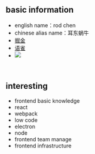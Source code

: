 <a name="GK3rQ"></a>
## basic information
- english name：rod chen
- chinese alias name：耳东蜗牛
- [掘金](https://juejin.cn/user/3438928104021463/posts)
- [语雀](https://www.yuque.com/chenzilong)
- ![](https://img.shields.io/github/stars/rodchen-king?style=social)

<br />

<a name="Hv4kT"></a>
## interesting

- frontend basic knowledge
- react
- webpack
- low code
- electron
- node
- frontend team manage
- frontend infrastructure
